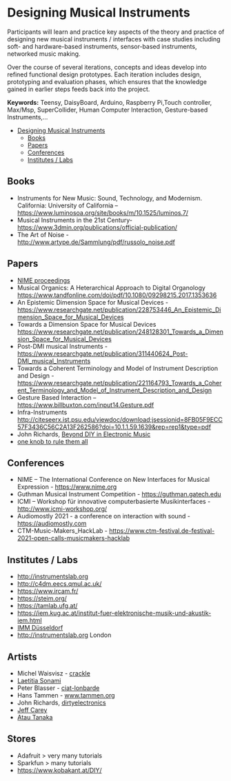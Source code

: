 # Designing Musical Instruments


Participants will learn and practice key aspects of the theory and practice of designing new musical instruments / interfaces with case studies including soft- and hardware-based instruments, sensor-based instruments, networked music making.

Over the course of several iterations, concepts and ideas develop into refined functional design prototypes. Each iteration includes design, prototyping and evaluation phases, which ensures that the knowledge gained in earlier steps feeds back into the project.

**Keywords:** Teensy, DaisyBoard, Arduino, Raspberry Pi,Touch controller, Max/Msp, SuperCollider, Human Computer Interaction, Gesture-based Instruments,…


- [Designing Musical Instruments](#designing-musical-instruments)
  - [Books](#books)
  - [Papers](#papers)
  - [Conferences](#conferences)
  - [Institutes / Labs](#institutes--labs)

## Books
- Instruments for New Music: Sound, Technology, and Modernism. California: University of California – https://www.luminosoa.org/site/books/m/10.1525/luminos.7/
- Musical Instruments in the 21st Century- https://www.3dmin.org/publications/official-publication/
- The Art of Noise - http://www.artype.de/Sammlung/pdf/russolo_noise.pdf
  

## Papers
- [NIME proceedings](https://www.nime.org/archives/)
- Musical Organics: A Heterarchical Approach to Digital Organology https://www.tandfonline.com/doi/pdf/10.1080/09298215.2017.1353636
- An Epistemic Dimension Space for Musical Devices - https://www.researchgate.net/publication/228753446_An_Epistemic_Dimension_Space_for_Musical_Devices
- Towards a Dimension Space for Musical Devices https://www.researchgate.net/publication/248128301_Towards_a_Dimension_Space_for_Musical_Devices
- Post-DMI musical Instruments - https://www.researchgate.net/publication/311440624_Post-DMI_musical_Instruments
- Towards a Coherent Terminology and Model of Instrument Description and Design - https://www.researchgate.net/publication/221164793_Towards_a_Coherent_Terminology_and_Model_of_Instrument_Description_and_Design
- Gesture Based Interaction – https://www.billbuxton.com/input14.Gesture.pdf
- Infra-Instruments http://citeseerx.ist.psu.edu/viewdoc/download;jsessionid=8FB05F9ECC57F3436C56C2A13F262586?doi=10.1.1.59.1639&rep=rep1&type=pdf
- John Richards, [Beyond DIY in Electronic Music](https://www.cambridge.org/core/journals/organised-sound/article/abs/beyond-diy-in-electronic-music/9B0273F67194DDA07295A761C9384CB0#) 
- [one knob to rule them all](https://oneknobtorule.wordpress.com/)

## Conferences
- NIME – The International Conference on New Interfaces for Musical Expression - https://www.nime.org
- Guthman Musical Instrument Competition - https://guthman.gatech.edu
- ICMI – Workshop für innovative computerbasierte Musikinterfaces - http://www.icmi-workshop.org/
- Audiomostly 2021 - a conference on interaction with sound - https://audiomostly.com
- CTM-Music-Makers_HackLab - https://www.ctm-festival.de-festival-2021-open-calls-musicmakers-hacklab

## Institutes / Labs
- http://instrumentslab.org
- http://c4dm.eecs.qmul.ac.uk/
- https://www.ircam.fr/
- https://steim.org/
- https://tamlab.ufg.at/
- https://iem.kug.ac.at/institut-fuer-elektronische-musik-und-akustik-iem.html
- [IMM Düsseldorf](https://www.rsh-duesseldorf.de/institute/institut-fuer-musik-und-medien)
- http://instrumentslab.org London

## Artists
- Michel Waisvisz - [crackle](www.crackle.org)
- [Laetitia Sonami](https://sonami.net)
- Peter Blasser - [ciat-lonbarde](http://ciat-lonbarde.net)
- Hans Tammen - www.tammen.org
- John Richards, [dirtyelectronics](https://dirtyelectronics.org/)
- [Jeff Carey](http://jeffcarey.foundation-one.org/)
- [Atau Tanaka](https://www.gold.ac.uk/computing/people/tanaka-atau/)

## Stores
- Adafruit > very many tutorials
- Sparkfun > many tutorials
- https://www.kobakant.at/DIY/
